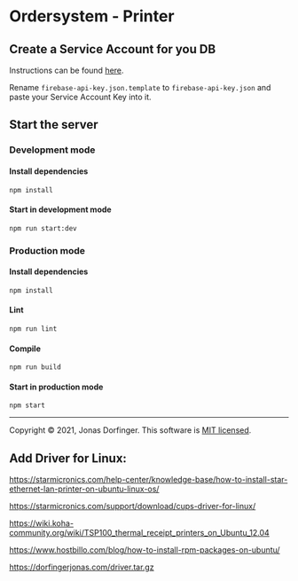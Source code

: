 # Ordersystem - Printer

## Create a Service Account for you DB

Instructions can be found [here](https://developers.google.com/identity/protocols/OAuth2ServiceAccount).

Rename ``firebase-api-key.json.template`` to ``firebase-api-key.json`` and paste your Service Account Key into it.

## Start the server

### Development mode

#### Install dependencies

```
npm install
```

#### Start in development mode

```
npm run start:dev
```

### Production mode

#### Install dependencies

```
npm install
```

#### Lint

```
npm run lint
```

#### Compile

```
npm run build
```

#### Start in production mode

```
npm start
```



<hr>

Copyright © 2021, Jonas Dorfinger. This software is [MIT licensed](../LICENSE).

## Add Driver for Linux:
https://starmicronics.com/help-center/knowledge-base/how-to-install-star-ethernet-lan-printer-on-ubuntu-linux-os/ 

https://starmicronics.com/support/download/cups-driver-for-linux/

https://wiki.koha-community.org/wiki/TSP100_thermal_receipt_printers_on_Ubuntu_12.04

https://www.hostbillo.com/blog/how-to-install-rpm-packages-on-ubuntu/

https://dorfingerjonas.com/driver.tar.gz